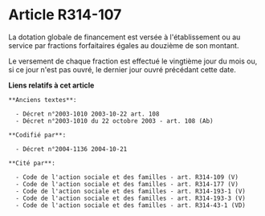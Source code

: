# Article R314-107

La dotation globale de financement est versée à l'établissement ou au service par fractions forfaitaires égales au douzième
de son montant.

Le versement de chaque fraction est effectué le vingtième jour du mois ou, si ce jour n'est pas ouvré, le dernier jour ouvré
précédant cette date.

**Liens relatifs à cet article**

	**Anciens textes**:

	  - Décret n°2003-1010 2003-10-22 art. 108
	  - Décret n°2003-1010 du 22 octobre 2003 - art. 108 (Ab)

	**Codifié par**:

	  - Décret n°2004-1136 2004-10-21

	**Cité par**:

	  - Code de l'action sociale et des familles - art. R314-109 (V)
	  - Code de l'action sociale et des familles - art. R314-177 (V)
	  - Code de l'action sociale et des familles - art. R314-193-1 (V)
	  - Code de l'action sociale et des familles - art. R314-193-3 (V)
	  - Code de l'action sociale et des familles - art. R314-43-1 (VD)
